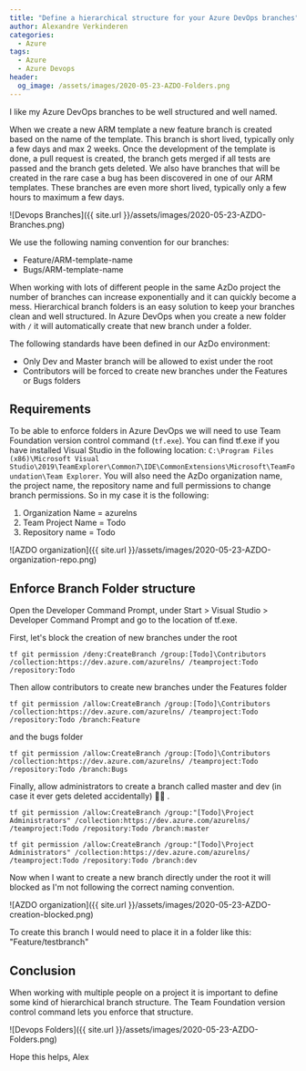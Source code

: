 ```yaml
---
title: "Define a hierarchical structure for your Azure DevOps branches"
author: Alexandre Verkinderen
categories:
  - Azure
tags:
  - Azure
  - Azure Devops
header:
  og_image: /assets/images/2020-05-23-AZDO-Folders.png
---
```


I like my Azure DevOps branches to be well structured and well named.

When we create a new ARM template a new feature branch is created based on the name of the template. This branch is short lived, typically only a few days and max 2 weeks. Once the development of the template is done, a pull request is created, the branch gets merged if all tests are passed and the branch gets deleted. We also have branches that will be created in the rare case a bug has been discovered in one of our ARM templates. These branches are even more short lived, typically only a few hours to maximum a few days.

![Devops Branches]({{ site.url }}/assets/images/2020-05-23-AZDO-Branches.png)

We use the following naming convention for our branches:

- Feature/ARM-template-name
- Bugs/ARM-template-name

When working with lots of different people in the same AzDo project the number of branches can increase exponentially and it can quickly become a mess. Hierarchical branch folders is an easy solution to keep your branches clean and well structured. In Azure DevOps when you create a new folder with `/` it will automatically create that new branch under a folder.

The following standards have been defined in our AzDo environment:

- Only Dev and Master branch will be allowed to exist under the root
- Contributors will be forced to create new branches under the Features or Bugs folders

## Requirements

To be able to enforce folders in Azure DevOps we will need to use Team Foundation version control command (`tf.exe`). You can find tf.exe if you have installed Visual Studio in the following location: `C:\Program Files (x86)\Microsoft Visual Studio\2019\TeamExplorer\Common7\IDE\CommonExtensions\Microsoft\TeamFoundation\Team Explorer`. You will also need the AzDo organization name, the project name, the repository name and full permissions to change branch permissions. So in my case it is the following:

1. Organization Name = azurelns
2. Team Project Name = Todo
3. Repository name = Todo

![AZDO organization]({{ site.url }}/assets/images/2020-05-23-AZDO-organization-repo.png)

## Enforce Branch Folder structure

Open the Developer Command Prompt, under Start > Visual Studio > Developer Command Prompt and go to the location of tf.exe.

First, let's block the creation of new branches under the root

`tf git permission /deny:CreateBranch /group:[Todo]\Contributors /collection:https://dev.azure.com/azurelns/ /teamproject:Todo /repository:Todo`

Then allow contributors to create new branches under the Features folder

`tf git permission /allow:CreateBranch /group:[Todo]\Contributors /collection:https://dev.azure.com/azurelns/ /teamproject:Todo /repository:Todo /branch:Feature`

and the bugs folder

`tf git permission /allow:CreateBranch /group:[Todo]\Contributors /collection:https://dev.azure.com/azurelns/ /teamproject:Todo /repository:Todo /branch:Bugs`

Finally, allow administrators to create a branch called master and dev (in case it ever gets deleted accidentally) :man_shrugging: .

`tf git permission /allow:CreateBranch /group:"[Todo]\Project Administrators" /collection:https://dev.azure.com/azurelns/ /teamproject:Todo /repository:Todo /branch:master`

`tf git permission /allow:CreateBranch /group:"[Todo]\Project Administrators" /collection:https://dev.azure.com/azurelns/ /teamproject:Todo /repository:Todo /branch:dev`

Now when I want to create a new branch directly under the root it will blocked as I'm not following the correct naming convention.

![AZDO organization]({{ site.url }}/assets/images/2020-05-23-AZDO-creation-blocked.png)

To create this branch I would need to place it in a folder like this: "Feature/testbranch"

## Conclusion

When working with multiple people on a project it is important to define some kind of hierarchical branch structure. The Team Foundation version control command lets you enforce that structure.

![Devops Folders]({{ site.url }}/assets/images/2020-05-23-AZDO-Folders.png)

Hope this helps,
Alex
